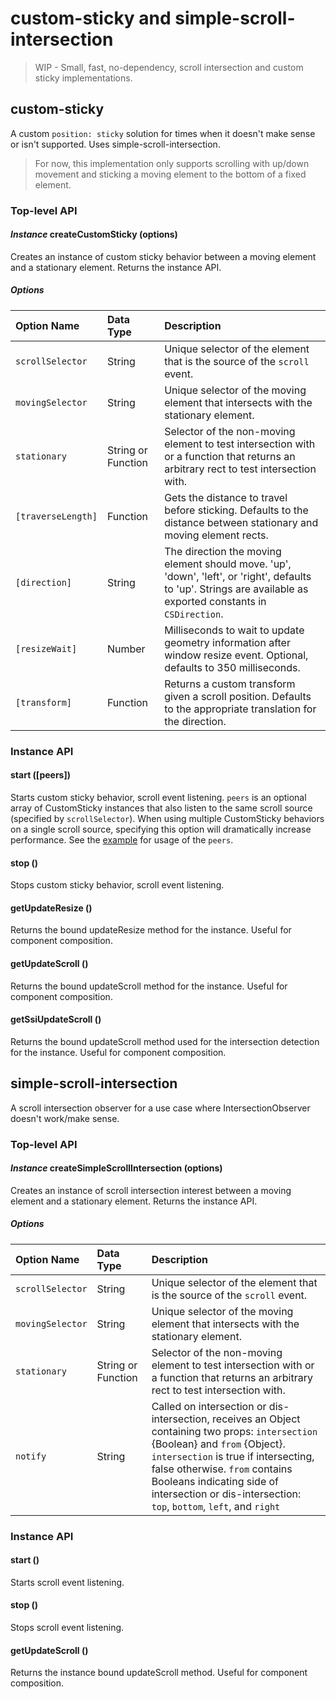 # **custom-sticky** and **simple-scroll-intersection**

> WIP - Small, fast, no-dependency, scroll intersection and custom sticky implementations.

## custom-sticky
A custom `position: sticky` solution for times when it doesn't make sense or isn't supported. Uses simple-scroll-intersection.
> For now, this implementation only supports scrolling with up/down movement and sticking a moving element to the bottom of a fixed element.

### Top-level API
#### *Instance* createCustomSticky (options)
Creates an instance of custom sticky behavior between a moving element and a stationary element. Returns the instance API.

##### Options
| Option Name | Data Type | Description |
| :--- | :--- | :--- |
| `scrollSelector` | String | Unique selector of the element that is the source of the `scroll` event. |
| `movingSelector` | String | Unique selector of the moving element that intersects with the stationary element. |
| `stationary` | String or Function | Selector of the non-moving element to test intersection with or a function that returns an arbitrary rect to test intersection with. |
| `[traverseLength]` | Function | Gets the distance to travel before sticking. Defaults to the distance between stationary and moving element rects. |
| `[direction]` | String | The direction the moving element should move. 'up', 'down', 'left', or 'right', defaults to 'up'. Strings are available as exported constants in `CSDirection`.
| `[resizeWait]` | Number | Milliseconds to wait to update geometry information after window resize event. Optional, defaults to 350 milliseconds. |
| `[transform]` | Function | Returns a custom transform given a scroll position. Defaults to the appropriate translation for the direction. |

### Instance API
#### start ([peers])
Starts custom sticky behavior, scroll event listening. `peers` is an optional array of CustomSticky instances that also listen to the same scroll source (specified by `scrollSelector`). When using multiple CustomSticky behaviors on a single scroll source, specifying this option will dramatically increase performance.
See the [example](index.js) for usage of the `peers`.

#### stop ()
Stops custom sticky behavior, scroll event listening.

#### getUpdateResize ()
Returns the bound updateResize method for the instance. Useful for component composition.

#### getUpdateScroll ()
Returns the bound updateScroll method for the instance. Useful for component composition.

#### getSsiUpdateScroll ()
Returns the bound updateScroll method used for the intersection detection for the instance. Useful for component composition.

## simple-scroll-intersection
A scroll intersection observer for a use case where IntersectionObserver doesn't work/make sense.
### Top-level API
#### *Instance* createSimpleScrollIntersection (options)
Creates an instance of scroll intersection interest between a moving element and a stationary element. Returns the instance API.

##### Options
| Option Name | Data Type | Description |
| :--- | :--- | :--- |
| `scrollSelector` | String | Unique selector of the element that is the source of the `scroll` event. |
| `movingSelector` | String | Unique selector of the moving element that intersects with the stationary element. |
| `stationary` | String or Function | Selector of the non-moving element to test intersection with or a function that returns an arbitrary rect to test intersection with. |
| `notify` | String | Called on intersection or dis-intersection, receives an Object containing two props: `intersection` {Boolean} and `from` {Object}. `intersection` is true if intersecting, false otherwise. `from` contains Booleans indicating side of intersection or dis-intersection: `top`, `bottom`, `left`, and `right`|

### Instance API
#### start ()
Starts scroll event listening.

#### stop ()
Stops scroll event listening.

#### getUpdateScroll ()
Returns the instance bound updateScroll method. Useful for component composition.

